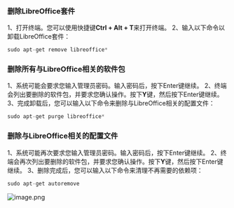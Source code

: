 ### 删除LibreOffice套件
1、打开终端。您可以使用快捷键**Ctrl + Alt + T**来打开终端。
2、输入以下命令以卸载LibreOffice套件：
```java
sudo apt-get remove libreoffice*
```
### 删除所有与LibreOffice相关的软件包
1、系统可能会要求您输入管理员密码。输入密码后，按下Enter键继续。
2、终端会列出要删除的软件包，并要求您确认操作。按下**Y**键，然后按下Enter键继续。
3、完成卸载后，您可以输入以下命令来删除与LibreOffice相关的配置文件：
```java
sudo apt-get purge libreoffice*
```
### 删除与LibreOffice相关的配置文件
1、系统可能再次要求您输入管理员密码。输入密码后，按下Enter键继续。
2、终端会再次列出要删除的软件包，并要求您确认操作。按下**Y**键，然后按下Enter键继续。
3、删除完成后，您可以输入以下命令来清理不再需要的依赖项：
```java
sudo apt-get autoremove
```
![image.png](https://cdn.nlark.com/yuque/0/2023/png/33625181/1688608641714-f249c75d-f49e-423e-bd03-1e2673f3f724.png#clientId=ua3c58d07-a08c-4&from=paste&height=635&id=uf7dadaeb&originHeight=953&originWidth=1773&originalType=binary&ratio=1.5&rotation=0&showTitle=false&size=1211647&status=done&style=none&taskId=uc7b06f01-ddb7-4217-8775-8c47dcc66d6&title=&width=1182)

